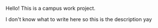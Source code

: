 Hello! This is a campus work project.

I don't know what to write here so this is the description yay
